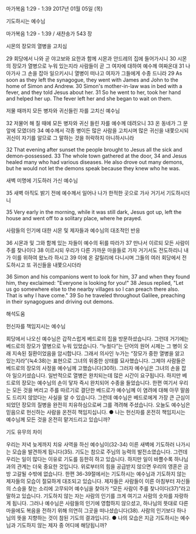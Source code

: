 마가복음 1:29 - 1:39 
2017년 01월 05일 (목)

기도하시는 예수님



마가복음 1:29 - 1:39 / 새찬송가 543 장


시몬의 장모의 열병을 고치심

29 회당에서 나와 곧 야고보와 요한과 함께 시몬과 안드레의 집에 들어가시니 30 시몬의 장모가 열병으로 누워 있는지라 사람들이 곧 그 여자에 대하여 예수께 여짜온대 31 나아가사 그 손을 잡아 일으키시니 열병이 떠나고 여자가 그들에게 수종 드니라
29 As soon as they left the synagogue, they went with James and John to the home of Simon and Andrew. 30 Simon's mother-in-law was in bed with a fever, and they told Jesus about her. 31 So he went to her, took her hand and helped her up. The fever left her and she began to wait on them.

저물 때까지 모든 병자와 귀신들린 자를 고치신 예수님

32 저물어 해 질 때에 모든 병자와 귀신 들린 자를 예수께 데려오니 33 온 동네가 그 문 앞에 모였더라 34 예수께서 각종 병이든 많은 사람을 고치시며 많은 귀신을 내쫓으시되 귀신이 자기를 알므로 그 말하는 것을 허락하지 아니하시니라

32 That evening after sunset the people brought to Jesus all the sick and demon-possessed. 33 The whole town gathered at the door, 34 and Jesus healed many who had various diseases. He also drove out many demons, but he would not let the demons speak because they knew who he was.

새벽 미명에 기도하러 가신 예수님

35 새벽 아직도 밝기 전에 예수께서 일어나 나가 한적한 곳으로 가사 거기서 기도하시더니

35 Very early in the morning, while it was still dark, Jesus got up, left the house and went off to a solitary place, where he prayed.

사람들의 인기에 대한 시몬 및 제자들과 예수님의 대조적인 반응

36 시몬과 및 그와 함께 있는 자들이 예수의 뒤를 따라가 37 만나서 이르되 모든 사람이 주를 찾나이다 38 이르시되 우리가 다른 가까운 마을들로 가자 거기서도 전도하리니 내가 이를 위하여 왔노라 하시고 39 이에 온 갈릴리에 다니시며 그들의 여러 회당에서 전도하시고 또 귀신들을 내쫓으시더라

36 Simon and his companions went to look for him, 37 and when they found him, they exclaimed: "Everyone is looking for you!" 38 Jesus replied, "Let us go somewhere else to the nearby villages so I can preach there also. That is why I have come." 39 So he traveled throughout Galilee, preaching in their synagogues and driving out demons.

해석도움





헌신자를 책임지시는 예수님

회당에서 나오신 예수님은 갑작스럽게 베드로의 집을 방문하셨습니다. 그런데 거기에는 베드로의 장모가 열병으로 누워 있었습니다. “누웠다”는 단어의 원어 시제는 그 병이 오래 지속된 질환이었음을 암시합니다. 그래서 의사인 누가는 “장모가 중한 열병을 앓고 있는지라”(눅4:38)는 표현으로 그녀의 위중한 상태를 묘사했습니다. 그제야 사람들은 베드로의 장모의 사정을 예수님께 고했습니다(30하). 그러자 예수님은 그녀의 손을 잡아 일으키셨습니다. 일반적으로 열병은 완치되는데 많은 시간이 요구됩니다. 하지만 베드로의 장모는 예수님의 손이 닿자 즉시 완치되어 수종을 들었습니다. 한편 여기서 우리는 모든 것을 버리고 주를 따르기로 결단한 베드로가 예수님께 이 염려에 대해 아무 말씀도 드리지 않았다는 사실을 알 수 있습니다. 그런데 예수님은 베드로에게 가장 큰 근심이 되었던 장모의 질병을 완전히 치유하심으로써 그를 격려해 주셨습니다. 오늘도 예수님은 믿음으로 헌신하는 사람을 온전히 책임지십니다. 
● 나는 헌신자를 온전히 책임지시는 예수님께 모든 것을 온전히 맡겨드리고 있습니까?

기도 유무의 차이

우리는 저녁 늦게까지 치유 사역을 하신 예수님이(32-34) 이른 새벽에 기도하러 나가시는 모습을 발견하게 됩니다(35). 기도는 참으로 주님의 능력의 발전소였습니다. 그런데 우리는 일이 많다는 이유로 기도를 등한히 하고 있습니다. 하지만 일이 바쁠수록 하나님과의 관계는 더욱 중요한 것입니다. 위로부터의 힘을 공급받지 않으면 우리의 영혼은 금방 고갈될 수밖에 없습니다. 한편 36-39절에서는 기도하시는 예수님과 기도하지 않는 제자들의 모습이 절묘하게 대조되고 있습니다. 제자들은 사람들이 이른 아침부터 자신들의 스승을 찾는 소리에 고무되어 예수님을 찾아가 “모든 사람이 주를 찾나이다(37)”라고 말하고 있습니다. 기도하지 않는 자는 사람의 인기를 크게 여기고 사람의 숫자를 자랑하게 됩니다. 그러나 예수님은 사람들의 인기에 영합하지 않으셨고, 하나님의 뜻대로 다른 마을에도 복음을 전하기 위해 의연히 그곳을 떠나셨습니다(38). 사람의 인기보다 하나님의 뜻을 지향하는 것이 참된 기도의 결과입니다.
● 나의 모습은 지금 기도하시는 예수님과 기도하지 않는 제자 중 어디에 해당됩니까?